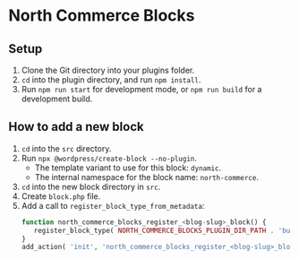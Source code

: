 # North Commerce Blocks

## Setup

1. Clone the Git directory into your plugins folder.
2. `cd` into the plugin directory, and run `npm install`.
3. Run `npm run start` for development mode, or `npm run build` for a development build.

## How to add a new block

1. `cd` into the `src` directory.
2. Run `npx @wordpress/create-block --no-plugin`.
   * The template variant to use for this block: `dynamic`.
   * The internal namespace for the block name: `north-commerce`.
3. `cd` into the new block directory in `src`.
4. Create `block.php` file.
5. Add a call to `register_block_type_from_metadata`:
   ```php
   function north_commerce_blocks_register_<blog-slug>_block() {
      register_block_type( NORTH_COMMERCE_BLOCKS_PLUGIN_DIR_PATH . 'build/<blog-slug>/');
   }
   add_action( 'init', 'north_commerce_blocks_register_<blog-slug>_block' );
    ```
